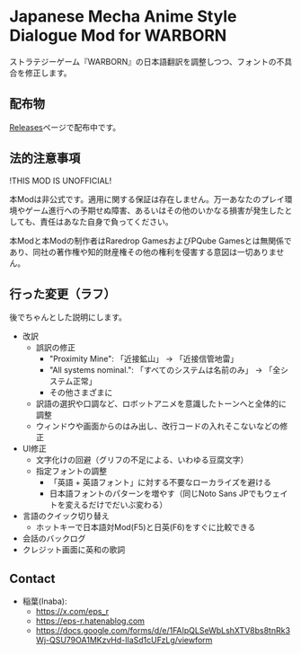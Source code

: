 # Japanese Mecha Anime Style Dialogue Mod for WARBORN

ストラテジーゲーム『WARBORN』の日本語翻訳を調整しつつ、フォントの不具合を修正します。

## 配布物

[Releases](https://github.com/epser/warborn_japanese_mod/releases)ページで配布中です。

## 法的注意事項

!THIS MOD IS UNOFFICIAL!

本Modは非公式です。適用に関する保証は存在しません。万一あなたのプレイ環境やゲーム進行への予期せぬ障害、あるいはその他のいかなる損害が発生したとしても、責任はあなた自身で負ってください。

本Modと本Modの制作者はRaredrop GamesおよびPQube Gamesとは無関係であり、同社の著作権や知的財産権その他の権利を侵害する意図は一切ありません。

## 行った変更（ラフ）

後でちゃんとした説明にします。

- 改訳
    - 誤訳の修正
        - "Proximity Mine": 「近接鉱山」 → 「近接信管地雷」
        - "All systems nominal.": 「すべてのシステムは名前のみ」 → 「全システム正常」
        - その他さまざまに
    - 訳語の選択や口調など、ロボットアニメを意識したトーンへと全体的に調整
    - ウィンドウや画面からのはみ出し、改行コードの入れそこないなどの修正
- UI修正
    - 文字化けの回避（グリフの不足による、いわゆる豆腐文字）
    - 指定フォントの調整
        - 「英語 + 英語フォント」に対する不要なローカライズを避ける
        - 日本語フォントのパターンを増やす（同じNoto Sans JPでもウェイトを変えるだけでだいぶ変わる）
- 言語のクイック切り替え
    - ホットキーで日本語対Mod(F5)と日英(F6)をすぐに比較できる
- 会話のバックログ
- クレジット画面に英和の歌詞

## Contact

- 稲葉(Inaba):
  - https://x.com/eps_r
  - https://eps-r.hatenablog.com
  - https://docs.google.com/forms/d/e/1FAIpQLSeWbLshXTV8bs8tnRk3Wj-QSU79OA1MKzvHd-IlaSd1cUFzLg/viewform
